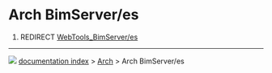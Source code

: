 # Arch BimServer/es
1.  REDIRECT [WebTools_BimServer/es](WebTools_BimServer/es.md)



---
![](images/Button_right.svg) [documentation index](../README.md) > [Arch](Arch_Workbench.md) > Arch BimServer/es
